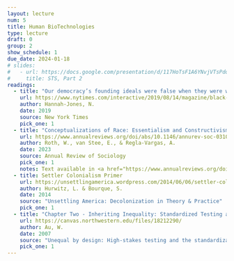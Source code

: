 ```yaml
---
layout: lecture
num: 5
title: Human BioTechnologies
type: lecture
draft: 0
group: 2
show_schedule: 1
due_date: 2024-01-18
# slides:
#   - url: https://docs.google.com/presentation/d/117HoTsF1A6YNvjVTsPdqg2clLcyAGYYn0QDRmTbCQFs/edit?usp=sharing
#     title: STS, Part 2
readings:
  - title: "Our democracy’s founding ideals were false when they were written. Black Americans have fought to make them true."
    url: https://www.nytimes.com/interactive/2019/08/14/magazine/black-history-american-democracy.html
    author: Hannah-Jones, N.
    date: 2019
    source: New York Times
    pick_one: 1
  - title: "Conceptualizations of Race: Essentialism and Constructivism"
    url: https://www.annualreviews.org/doi/abs/10.1146/annurev-soc-031021-034017
    author: Roth, W., van Stee, E., & Regla-Vargas, A.
    date: 2023
    source: Annual Review of Sociology
    pick_one: 1
    notes: Text available in <a href="https://www.annualreviews.org/doi/full/10.1146/annurev-soc-031021-034017">HTML format</a> or <a href="https://www.annualreviews.org/doi/pdf/10.1146/annurev-soc-031021-034017"> as a PDF</a>.
  - title: Settler Colonialism Primer
    url: https://unsettlingamerica.wordpress.com/2014/06/06/settler-colonialism-primer/
    author: Hurwitz, L. & Bourque, S.
    date: 2014
    source: "Unsettling America: Decolonization in Theory & Practice"
    pick_one: 1
  - title: "Chapter Two - Inheriting Inequality: Standardized Testing and The Rationality of Social Control"
    url: https://canvas.northwestern.edu/files/18212290/
    author: Au, W.
    date: 2007
    source: "Unequal by design: High-stakes testing and the standardization of inequality"
    pick_one: 1
---
```

